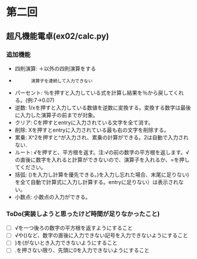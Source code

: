 # 第二回
## 超凡機能電卓(ex02/calc.py)
### 追加機能
- 四則演算: ＋以外の四則演算をする
-           演算子を連続して入力できない
- パーセント: ％を押すと入力している式を計算し結果を％から戻してくれる。(例:7→0.07)
- 逆数: 1/xを押すと入力している数値を逆数に変換する。変換する数字は最後に入力した演算子の前までが対象。
- クリア: Cを押すとentryに入力されている文字を全て消す。
- 削除: Xを押すとentryに入力されている最も右の文字を削除する。
- 累乗: X^2を押すと^が入力され、累乗の計算ができる。2は自動で入力されない.
- ルート: √を押すと、平方根を返す。注:√の前の数字の平方根を返します。√の直後に数字を入れると計算ができないので、演算子を入れるか、=を押してください。
- 括弧: ()を入力し計算を優先できる。)を入力し忘れた場合、末尾に足りない)を全て自動で計算式に入力し計算する。entryに足りない）は表示されない。
- 小数点: 小数点の入力ができる。

### ToDo(実装しようと思ったけど時間が足りなかったこと)
- [ ] √を一つ後ろの数字の平方根を返すようにすること
- [ ] √や()など、数字の直後に入力できない記号を入力できないようにすること
- [ ] )を(がないとき入力できないようにすること
- [ ] .を押さない限り、先頭に0を入力できないようにすること